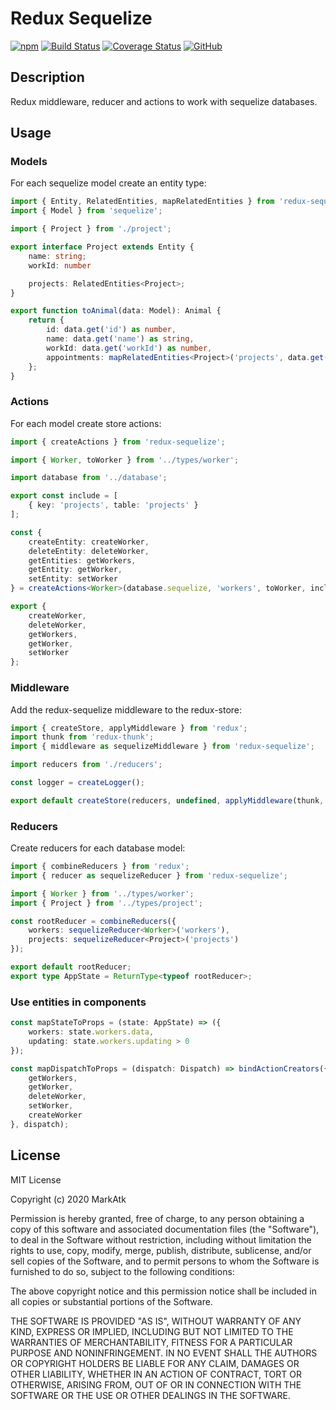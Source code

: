 # Redux Sequelize

[![npm](https://img.shields.io/npm/v/redux-sequelize)](https://www.npmjs.com/package/redux-sequelize)
[![Build Status](https://travis-ci.org/markatk/redux-sequelize.svg?branch=master)](https://travis-ci.org/markatk/redux-sequelize)
[![Coverage Status](https://coveralls.io/repos/github/markatk/redux-sequelize/badge.svg?branch=master)](https://coveralls.io/github/markatk/redux-sequelize?branch=master)
[![GitHub](https://img.shields.io/github/license/markatk/redux-sequelize)](https://github.com/markatk/redux-sequelize/blob/master/LICENSE)

## Description

Redux middleware, reducer and actions to work with sequelize databases.

## Usage

### Models

For each sequelize model create an entity type:

```ts
import { Entity, RelatedEntities, mapRelatedEntities } from 'redux-sequelize';
import { Model } from 'sequelize';

import { Project } from './project';

export interface Project extends Entity {
    name: string;
    workId: number

    projects: RelatedEntities<Project>;
}

export function toAnimal(data: Model): Animal {
    return {
        id: data.get('id') as number,
        name: data.get('name') as string,
        workId: data.get('workId') as number,
        appointments: mapRelatedEntities<Project>('projects', data.get('projects') as Project[])
    };
}
```

### Actions

For each model create store actions:

```ts
import { createActions } from 'redux-sequelize';

import { Worker, toWorker } from '../types/worker';

import database from '../database';

export const include = [
    { key: 'projects', table: 'projects' }
];

const {
    createEntity: createWorker,
    deleteEntity: deleteWorker,
    getEntities: getWorkers,
    getEntity: getWorker,
    setEntity: setWorker
} = createActions<Worker>(database.sequelize, 'workers', toWorker, include);

export {
    createWorker,
    deleteWorker,
    getWorkers,
    getWorker,
    setWorker
};
```

### Middleware

Add the redux-sequelize middleware to the redux-store:

```ts
import { createStore, applyMiddleware } from 'redux';
import thunk from 'redux-thunk';
import { middleware as sequelizeMiddleware } from 'redux-sequelize';

import reducers from './reducers';

const logger = createLogger();

export default createStore(reducers, undefined, applyMiddleware(thunk, sequelizeMiddleware));
```

### Reducers

Create reducers for each database model:

```ts
import { combineReducers } from 'redux';
import { reducer as sequelizeReducer } from 'redux-sequelize';

import { Worker } from '../types/worker';
import { Project } from '../types/project';

const rootReducer = combineReducers({
    workers: sequelizeReducer<Worker>('workers'),
    projects: sequelizeReducer<Project>('projects')
});

export default rootReducer;
export type AppState = ReturnType<typeof rootReducer>;
```

### Use entities in components

```ts
const mapStateToProps = (state: AppState) => ({
    workers: state.workers.data,
    updating: state.workers.updating > 0
});

const mapDispatchToProps = (dispatch: Dispatch) => bindActionCreators({
    getWorkers,
    getWorker,
    deleteWorker,
    setWorker,
    createWorker
}, dispatch);
```

## License

MIT License

Copyright (c) 2020 MarkAtk

Permission is hereby granted, free of charge, to any person obtaining a copy
of this software and associated documentation files (the "Software"), to deal
in the Software without restriction, including without limitation the rights
to use, copy, modify, merge, publish, distribute, sublicense, and/or sell
copies of the Software, and to permit persons to whom the Software is
furnished to do so, subject to the following conditions:

The above copyright notice and this permission notice shall be included in all
copies or substantial portions of the Software.

THE SOFTWARE IS PROVIDED "AS IS", WITHOUT WARRANTY OF ANY KIND, EXPRESS OR
IMPLIED, INCLUDING BUT NOT LIMITED TO THE WARRANTIES OF MERCHANTABILITY,
FITNESS FOR A PARTICULAR PURPOSE AND NONINFRINGEMENT. IN NO EVENT SHALL THE
AUTHORS OR COPYRIGHT HOLDERS BE LIABLE FOR ANY CLAIM, DAMAGES OR OTHER
LIABILITY, WHETHER IN AN ACTION OF CONTRACT, TORT OR OTHERWISE, ARISING FROM,
OUT OF OR IN CONNECTION WITH THE SOFTWARE OR THE USE OR OTHER DEALINGS IN THE
SOFTWARE.
